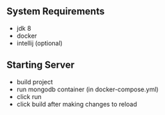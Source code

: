 ## System Requirements
 - jdk 8
 - docker
 - intellij (optional)
 
## Starting Server
 - build project
 - run mongodb container (in docker-compose.yml)
 - click run
 - click build after making changes to reload
 